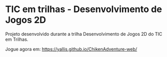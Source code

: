 # TIC em trilhas - Desenvolvimento de Jogos 2D

Projeto desenvolvido durante a trilha Desenvolvimento de Jogos 2D do TIC em Trilhas.

Jogue agora em: https://yallis.github.io/ChikenAdventure-web/
